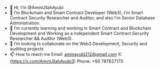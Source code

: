- 👋 Hi, I’m @AminUllahAyubi
- 👀 I’m Blockchain and Smart Contract Developer (Web3), I'm Smart Contract Security Researcher and Auditor, and also I'm Senior Database Administration. 
- 🌱 I’m currently learning and working in Smart Contract and Blockchain Development and Working as a independent Smart Contract Security Researcher && Auditor (Web3).
- 💞️ I’m looking to collaborate on the Web3 Development, Security and auditing projects
- 📫 How to reach me 
Email: aminayubi212@gmail.com
X:(https://x.com/AminUllahAyubi3)
Phone: +93 787827173
<!---
AminUllahAyubi/AminUllahAyubi is a ✨ special ✨ repository because its `README.md` (this file) appears on your GitHub profile.
You can click the Preview link to take a look at your changes.
--->
